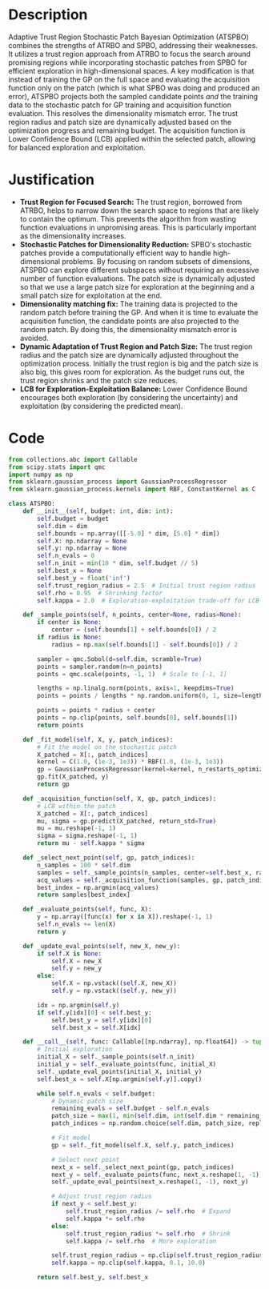 # Description
Adaptive Trust Region Stochastic Patch Bayesian Optimization (ATSPBO) combines the strengths of ATRBO and SPBO, addressing their weaknesses. It utilizes a trust region approach from ATRBO to focus the search around promising regions while incorporating stochastic patches from SPBO for efficient exploration in high-dimensional spaces. A key modification is that instead of training the GP on the full space and evaluating the acquisition function only on the patch (which is what SPBO was doing and produced an error), ATSPBO projects both the sampled candidate points *and* the training data to the stochastic patch for GP training and acquisition function evaluation. This resolves the dimensionality mismatch error. The trust region radius and patch size are dynamically adjusted based on the optimization progress and remaining budget. The acquisition function is Lower Confidence Bound (LCB) applied within the selected patch, allowing for balanced exploration and exploitation.

# Justification
- **Trust Region for Focused Search:** The trust region, borrowed from ATRBO, helps to narrow down the search space to regions that are likely to contain the optimum. This prevents the algorithm from wasting function evaluations in unpromising areas. This is particularly important as the dimensionality increases.
- **Stochastic Patches for Dimensionality Reduction:** SPBO's stochastic patches provide a computationally efficient way to handle high-dimensional problems. By focusing on random subsets of dimensions, ATSPBO can explore different subspaces without requiring an excessive number of function evaluations. The patch size is dynamically adjusted so that we use a large patch size for exploration at the beginning and a small patch size for exploitation at the end.
- **Dimensionality matching fix:** The training data is projected to the random patch before training the GP. And when it is time to evaluate the acquisition function, the candidate points are also projected to the random patch. By doing this, the dimensionality mismatch error is avoided.
- **Dynamic Adaptation of Trust Region and Patch Size:** The trust region radius and the patch size are dynamically adjusted throughout the optimization process. Initially the trust region is big and the patch size is also big, this gives room for exploration. As the budget runs out, the trust region shrinks and the patch size reduces.
- **LCB for Exploration-Exploitation Balance:** Lower Confidence Bound encourages both exploration (by considering the uncertainty) and exploitation (by considering the predicted mean).

# Code
```python
from collections.abc import Callable
from scipy.stats import qmc
import numpy as np
from sklearn.gaussian_process import GaussianProcessRegressor
from sklearn.gaussian_process.kernels import RBF, ConstantKernel as C

class ATSPBO:
    def __init__(self, budget: int, dim: int):
        self.budget = budget
        self.dim = dim
        self.bounds = np.array([[-5.0] * dim, [5.0] * dim])
        self.X: np.ndarray = None
        self.y: np.ndarray = None
        self.n_evals = 0
        self.n_init = min(10 * dim, self.budget // 5)
        self.best_x = None
        self.best_y = float('inf')
        self.trust_region_radius = 2.5  # Initial trust region radius
        self.rho = 0.95  # Shrinking factor
        self.kappa = 2.0  # Exploration-exploitation trade-off for LCB

    def _sample_points(self, n_points, center=None, radius=None):
        if center is None:
            center = (self.bounds[1] + self.bounds[0]) / 2
        if radius is None:
            radius = np.max(self.bounds[1] - self.bounds[0]) / 2

        sampler = qmc.Sobol(d=self.dim, scramble=True)
        points = sampler.random(n=n_points)
        points = qmc.scale(points, -1, 1)  # Scale to [-1, 1]

        lengths = np.linalg.norm(points, axis=1, keepdims=True)
        points = points / lengths * np.random.uniform(0, 1, size=lengths.shape) ** (1/self.dim)

        points = points * radius + center
        points = np.clip(points, self.bounds[0], self.bounds[1])
        return points

    def _fit_model(self, X, y, patch_indices):
        # Fit the model on the stochastic patch
        X_patched = X[:, patch_indices]
        kernel = C(1.0, (1e-3, 1e3)) * RBF(1.0, (1e-3, 1e3))
        gp = GaussianProcessRegressor(kernel=kernel, n_restarts_optimizer=5, random_state=42)
        gp.fit(X_patched, y)
        return gp

    def _acquisition_function(self, X, gp, patch_indices):
        # LCB within the patch
        X_patched = X[:, patch_indices]
        mu, sigma = gp.predict(X_patched, return_std=True)
        mu = mu.reshape(-1, 1)
        sigma = sigma.reshape(-1, 1)
        return mu - self.kappa * sigma

    def _select_next_point(self, gp, patch_indices):
        n_samples = 100 * self.dim
        samples = self._sample_points(n_samples, center=self.best_x, radius=self.trust_region_radius)
        acq_values = self._acquisition_function(samples, gp, patch_indices)
        best_index = np.argmin(acq_values)
        return samples[best_index]

    def _evaluate_points(self, func, X):
        y = np.array([func(x) for x in X]).reshape(-1, 1)
        self.n_evals += len(X)
        return y

    def _update_eval_points(self, new_X, new_y):
        if self.X is None:
            self.X = new_X
            self.y = new_y
        else:
            self.X = np.vstack((self.X, new_X))
            self.y = np.vstack((self.y, new_y))

        idx = np.argmin(self.y)
        if self.y[idx][0] < self.best_y:
            self.best_y = self.y[idx][0]
            self.best_x = self.X[idx]

    def __call__(self, func: Callable[[np.ndarray], np.float64]) -> tuple[np.float64, np.ndarray]:
        # Initial exploration
        initial_X = self._sample_points(self.n_init)
        initial_y = self._evaluate_points(func, initial_X)
        self._update_eval_points(initial_X, initial_y)
        self.best_x = self.X[np.argmin(self.y)].copy()

        while self.n_evals < self.budget:
            # Dynamic patch size
            remaining_evals = self.budget - self.n_evals
            patch_size = max(1, min(self.dim, int(self.dim * remaining_evals / self.budget) + 1))
            patch_indices = np.random.choice(self.dim, patch_size, replace=False)

            # Fit model
            gp = self._fit_model(self.X, self.y, patch_indices)

            # Select next point
            next_x = self._select_next_point(gp, patch_indices)
            next_y = self._evaluate_points(func, next_x.reshape(1, -1))
            self._update_eval_points(next_x.reshape(1, -1), next_y)

            # Adjust trust region radius
            if next_y < self.best_y:
                self.trust_region_radius /= self.rho  # Expand
                self.kappa *= self.rho
            else:
                self.trust_region_radius *= self.rho  # Shrink
                self.kappa /= self.rho  # More exploration

            self.trust_region_radius = np.clip(self.trust_region_radius, 1e-2, np.max(self.bounds[1] - self.bounds[0]) / 2)
            self.kappa = np.clip(self.kappa, 0.1, 10.0)

        return self.best_y, self.best_x
```